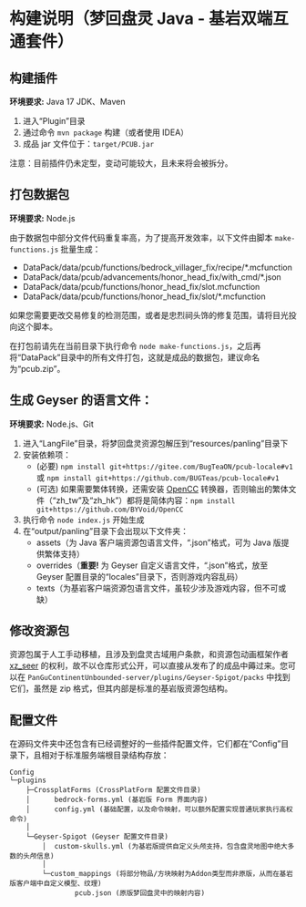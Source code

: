 # 构建说明（梦回盘灵 Java - 基岩双端互通套件）

## 构建插件

**环境要求:** Java 17 JDK、Maven

1. 进入“Plugin”目录
2. 通过命令 `mvn package` 构建（或者使用 IDEA）
3. 成品 jar 文件位于：`target/PCUB.jar`

注意：目前插件仍未定型，变动可能较大，且未来将会被拆分。



## 打包数据包

**环境要求:** Node.js

由于数据包中部分文件代码重复率高，为了提高开发效率，以下文件由脚本 `make-functions.js` 批量生成：
- DataPack/data/pcub/functions/bedrock_villager_fix/recipe/*.mcfunction
- DataPack/data/pcub/advancements/honor_head_fix/with_cmd/*.json
- DataPack/data/pcub/functions/honor_head_fix/slot.mcfunction
- DataPack/data/pcub/functions/honor_head_fix/slot/*.mcfunction

如果您需要更改交易修复的检测范围，或者是忠烈祠头饰的修复范围，请将目光投向这个脚本。

在打包前请先在当前目录下执行命令 `node make-functions.js`，之后再将“DataPack”目录中的所有文件打包，这就是成品的数据包，建议命名为“pcub.zip”。



## 生成 Geyser 的语言文件：

**环境要求:** Node.js、Git

1. 进入“LangFile”目录，将梦回盘灵资源包解压到“resources/panling”目录下
2. 安装依赖项：
   - (必要) `npm install git+https://gitee.com/BugTeaON/pcub-locale#v1` 或 `npm install git+https://github.com/BUGTeas/pcub-locale#v1`
   - (可选) 如果需要繁体转换，还需安装 [OpenCC](https://github.com/BYVoid/OpenCC) 转换器，否则输出的繁体文件（“zh_tw”及“zh_hk”）都将是简体内容：`npm install git+https://github.com/BYVoid/OpenCC`
3. 执行命令 `node index.js` 开始生成
4. 在“output/panling”目录下会出现以下文件夹：
   - assets（为 Java 客户端资源包语言文件，“.json”格式，可为 Java 版提供繁体支持）
   - overrides（**重要!** 为 Geyser 自定义语言文件，“.json”格式，放至 Geyser 配置目录的“locales”目录下，否则游戏内容乱码）
   - texts（为基岩客户端资源包语言文件，虽较少涉及游戏内容，但不可或缺）



## 修改资源包

资源包属于人工手动移植，且涉及到盘灵古域用户条款，和资源包动画框架作者 [xz_seer](https://space.bilibili.com/449714964) 的权利，故不以仓库形式公开，可以直接从发布了的成品中薅过来。您可以在 `PanGuContinentUnbounded-server/plugins/Geyser-Spigot/packs` 中找到它们，虽然是 zip 格式，但其内部是标准的基岩版资源包结构。



## 配置文件

在源码文件夹中还包含有已经调整好的一些插件配置文件，它们都在“Config”目录下，且相对于标准服务端根目录结构存放：
```
Config
└─plugins
    ├─CrossplatForms (CrossPlatForm 配置文件目录)
    │      bedrock-forms.yml (基岩版 Form 界面内容)
    │      config.yml (基础配置，以及命令映射，可以额外配置实现普通玩家执行高权命令)
    │
    └─Geyser-Spigot (Geyser 配置文件目录)
        │  custom-skulls.yml (为基岩版提供自定义头颅支持，包含盘灵地图中绝大多数的头颅信息)
        │
        └─custom_mappings (将部分物品/方块映射为Addon类型而非原版，从而在基岩版客户端中自定义模型、纹理)
                pcub.json (原版梦回盘灵中的映射内容)
```